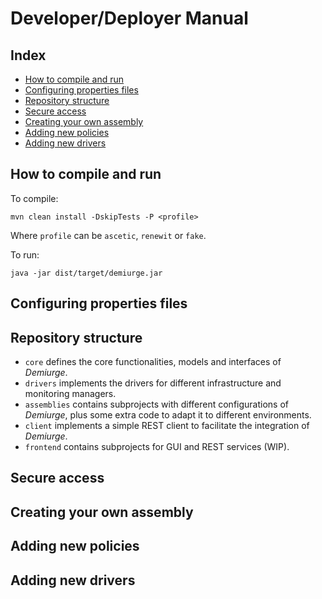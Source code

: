 # Developer/Deployer Manual

## Index

* [How to compile and run](#howtocompile)
* [Configuring properties files](#configuringproperties)
* [Repository structure](#projectstructure)
* [Secure access](#secureaccess)
* [Creating your own assembly](#creatingyourown)
* [Adding new policies](#addingnewpolicies)
* [Adding new drivers](#addingnewdrivers)

## How to compile and run <a name="howtocompile"/>

To compile:

	mvn clean install -DskipTests -P <profile>
	
Where `profile` can be `ascetic`, `renewit` or `fake`.

To run:

	java -jar dist/target/demiurge.jar

## Configuring properties files <a name="configuringproperties"/>

## Repository structure <a name="projectstructure"/>

* `core` defines the core functionalities, models and interfaces of _Demiurge_.
* `drivers` implements the drivers for different infrastructure and monitoring managers.
* `assemblies` contains subprojects with different configurations of _Demiurge_, plus some extra code to adapt
  it to different environments.
* `client` implements a simple REST client to facilitate the integration of _Demiurge_.
* `frontend` contains subprojects for GUI and REST services (WIP).

## Secure access <a name="secureaccess"/>

## Creating your own assembly <a name="creatingyourown"/>

## Adding new policies <a name="addingnewpolicies"/>

## Adding new drivers <a name="addingnewdrivers"/>